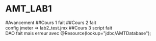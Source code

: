 AMT_LAB1
========

#Avancement
##Cours 1
fait
##Cours 2
fait  
config jmeter => lab2_test.jmx
##Cours 3
script fait  
DAO fait mais erreur avec @Resource(lookup="jdbc/AMTDatabase");
